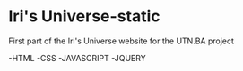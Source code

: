 # Iri's Universe-static
First part of the Iri's Universe website for the UTN.BA project

-HTML
-CSS
-JAVASCRIPT
-JQUERY


